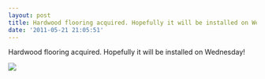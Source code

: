 ```yaml
---
layout: post
title: Hardwood flooring acquired. Hopefully it will be installed on Wednesday!
date: '2011-05-21 21:05:51'
---
```


Hardwood flooring acquired. Hopefully it will be installed on Wednesday!

![](http://25.media.tumblr.com/tumblr_llkd9tFAzP1qzpdrho1_1280.jpg)
